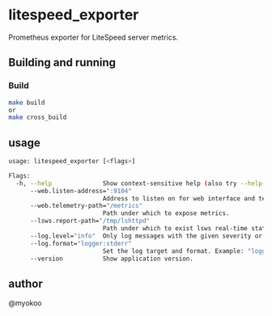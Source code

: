 # litespeed_exporter
Prometheus exporter for LiteSpeed server metrics.

## Building and running

### Build

```bash
make build
or
make cross_build
```

## usage

```bash
usage: litespeed_exporter [<flags>]

Flags:
  -h, --help              Show context-sensitive help (also try --help-long and --help-man).
      --web.listen-address=":9104"
                          Address to listen on for web interface and telemetry.
      --web.telemetry-path="/metrics"
                          Path under which to expose metrics.
      --lsws.report-path="/tmp/lshttpd"
                          Path under which to exist lsws real-time statistics report.
      --log.level="info"  Only log messages with the given severity or above. Valid levels: [debug, info, warn, error, fatal]
      --log.format="logger:stderr"
                          Set the log target and format. Example: "logger:syslog?appname=bob&local=7" or "logger:stdout?json=true"
      --version           Show application version.

```

## author
@myokoo

